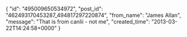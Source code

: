  {
   "id": "495009650534972",
   "post_id": "462493170453287_494817297220874",
   "from_name": "James Allan",
   "message": "That is from canlii - not me",
   "created_time": "2013-03-22T14:24:58+0000"
 }
